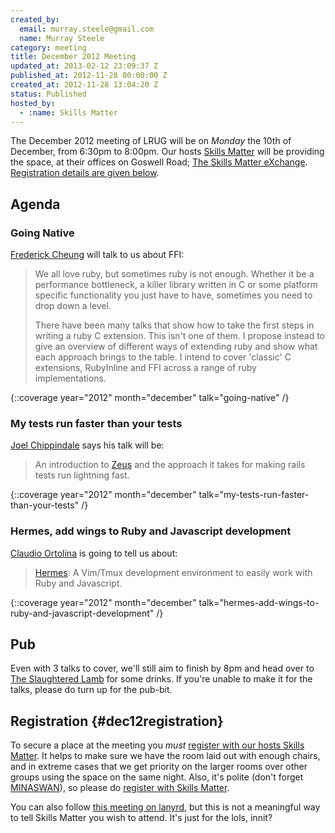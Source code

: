 ```yaml
---
created_by:
  email: murray.steele@gmail.com
  name: Murray Steele
category: meeting
title: December 2012 Meeting
updated_at: 2013-02-12 23:09:37 Z
published_at: 2012-11-28 00:00:00 Z
created_at: 2012-11-28 13:04:20 Z
status: Published
hosted_by:
  - :name: Skills Matter
---
```


The December 2012 meeting of LRUG will be on *Monday* the 10th of December, from 6:30pm to 8:00pm.  Our hosts [Skills Matter](http://skillsmatter.com/) will be providing the space, at their offices on Goswell Road; [The Skills Matter eXchange](http://skillsmatter.com/location-details/design-architecture/484/96).  <a href="#dec12registration">Registration details are given below</a>.

## Agenda

### Going Native

[Frederick Cheung](http://www.spacevatican.org/) will talk to us about FFI:

> We all love ruby, but sometimes ruby is not enough. Whether it be a
> performance bottleneck, a killer library written in C or some
> platform specific functionality you just have to have, sometimes you
> need to drop down a level.
>
> There have been many talks that show how to take the first steps in
> writing a ruby C extension. This isn't one of them. I propose
> instead to give an overview of different ways of extending ruby and
> show what each approach brings to the table. I intend to cover
> 'classic' C extensions, RubyInline and FFI across a range of ruby
> implementations.

{::coverage year="2012" month="december" talk="going-native" /}

### My tests run faster than your tests

[Joel Chippindale](http://blog.mocoso.co.uk/) says his talk will be:

> An introduction to [Zeus](https://github.com/burke/zeus) and
> the approach it takes for making rails tests run lightning fast.

{::coverage year="2012" month="december" talk="my-tests-run-faster-than-your-tests" /}

### Hermes, add wings to Ruby and Javascript development

[Claudio Ortolina](http://claudio-ortolina.org/) is going to tell us about:

> [Hermes](https://github.com/New-Bamboo/Hermes): A Vim/Tmux development environment to
> easily work with Ruby and Javascript.

{::coverage year="2012" month="december" talk="hermes-add-wings-to-ruby-and-javascript-development" /}

## Pub

Even with 3 talks to cover, we'll still aim to finish by 8pm and head over to [The Slaughtered Lamb](http://www.theslaughteredlambpub.com/) for some drinks.  If you're unable to make it for the talks, please do turn up for the pub-bit.

## Registration {#dec12registration}

To secure a place at the meeting you *must* [register with our hosts Skills Matter](http://skillsmatter.com/event-details/home/london-ruby-december).  It helps to make sure we have the room laid out with enough chairs, and in extreme cases that we get priority on the larger rooms over other groups using the space on the same night.  Also, it's polite (don't forget [MINASWAN](http://oreilly.com/ruby/excerpts/ruby-learning-rails/ruby-glossary.html#I_indexterm_d1e32036)), so please do [register with Skills Matter](http://skillsmatter.com/event-details/home/london-ruby-december).

You can also follow [this meeting on lanyrd](http://lanyrd.com/2012/lrug-december/), but this is not a meaningful way to tell Skills Matter you wish to attend.  It's just for the lols, innit?
